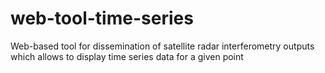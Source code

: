 # web-tool-time-series
Web-based tool for dissemination of satellite radar interferometry outputs which allows to display time series data for a given point
